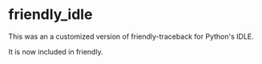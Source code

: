 # friendly_idle
This was an a customized version of friendly-traceback for Python's IDLE.

It is now included in friendly.

